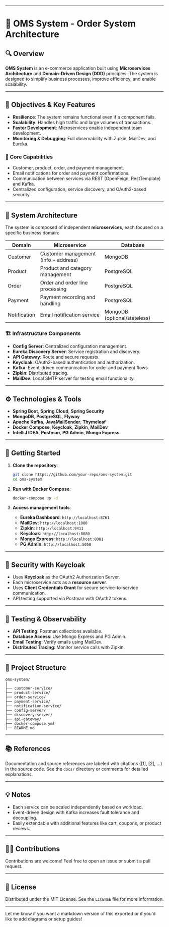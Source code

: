 
---

# 🛒 OMS System - Order System Architecture

## 🔍 Overview

**OMS System** is an e-commerce application built using **Microservices Architecture** and **Domain-Driven Design (DDD)** principles. The system is designed to simplify business processes, improve efficiency, and enable scalability.

---

## 🎯 Objectives & Key Features

* **Resilience**: The system remains functional even if a component fails.
* **Scalability**: Handles high traffic and large volumes of transactions.
* **Faster Development**: Microservices enable independent team development.
* **Monitoring & Debugging**: Full observability with Zipkin, MailDev, and Eureka.

### 🔧 Core Capabilities

* Customer, product, order, and payment management.
* Email notifications for order and payment confirmations.
* Communication between services via REST (OpenFeign, RestTemplate) and Kafka.
* Centralized configuration, service discovery, and OAuth2-based security.

---

## 🧱 System Architecture

The system is composed of independent **microservices**, each focused on a specific business domain:

| Domain       | Microservice                         | Database                     |
| ------------ | ------------------------------------ | ---------------------------- |
| Customer     | Customer management (info + address) | MongoDB                      |
| Product      | Product and category management      | PostgreSQL                   |
| Order        | Order and order line processing      | PostgreSQL                   |
| Payment      | Payment recording and handling       | PostgreSQL                   |
| Notification | Email notification service           | MongoDB (optional/stateless) |

### 🏗️ Infrastructure Components

* **Config Server**: Centralized configuration management.
* **Eureka Discovery Server**: Service registration and discovery.
* **API Gateway**: Route and secure requests.
* **Keycloak**: OAuth2-based authentication and authorization.
* **Kafka**: Event-driven communication for order and payment flows.
* **Zipkin**: Distributed tracing.
* **MailDev**: Local SMTP server for testing email functionality.

---

## ⚙️ Technologies & Tools

* **Spring Boot**, **Spring Cloud**, **Spring Security**
* **MongoDB**, **PostgreSQL**, **Flyway**
* **Apache Kafka**, **JavaMailSender**, **Thymeleaf**
* **Docker Compose**, **Keycloak**, **Zipkin**, **MailDev**
* **IntelliJ IDEA**, **Postman**, **PG Admin**, **Mongo Express**

---

## 🚀 Getting Started

1. **Clone the repository**:

   ```bash
   git clone https://github.com/your-repo/oms-system.git
   cd oms-system
   ```

2. **Run with Docker Compose**:

   ```bash
   docker-compose up -d
   ```

3. **Access management tools**:

    * **Eureka Dashboard**: `http://localhost:8761`
    * **MailDev**: `http://localhost:1080`
    * **Zipkin**: `http://localhost:9411`
    * **Keycloak**: `http://localhost:8080`
    * **Mongo Express**: `http://localhost:8081`
    * **PG Admin**: `http://localhost:5050`

---

## 🔐 Security with Keycloak

* Uses **Keycloak** as the OAuth2 Authorization Server.
* Each microservice acts as a **resource server**.
* Uses **Client Credentials Grant** for secure service-to-service communication.
* API testing supported via Postman with OAuth2 tokens.

---

## 🧪 Testing & Observability

* **API Testing**: Postman collections available.
* **Database Access**: Use Mongo Express and PG Admin.
* **Email Testing**: Verify emails using MailDev.
* **Distributed Tracing**: Monitor service calls with Zipkin.

---

## 📂 Project Structure

```plaintext
oms-system/
│
├── customer-service/
├── product-service/
├── order-service/
├── payment-service/
├── notification-service/
├── config-server/
├── discovery-server/
├── api-gateway/
├── docker-compose.yml
├── README.md
```

---

## 📚 References

Documentation and source references are labeled with citations (\[1], \[2], ...) in the source code. See the `docs/` directory or comments for detailed explanations.

---

## 💡 Notes

* Each service can be scaled independently based on workload.
* Event-driven design with Kafka increases fault tolerance and decoupling.
* Easily extendable with additional features like cart, coupons, or product reviews.

---

## 👨‍💻 Contributions

Contributions are welcome! Feel free to open an issue or submit a pull request.

---

## 📜 License

Distributed under the MIT License. See the `LICENSE` file for more information.

---

Let me know if you want a markdown version of this exported or if you'd like to add diagrams or setup guides!
